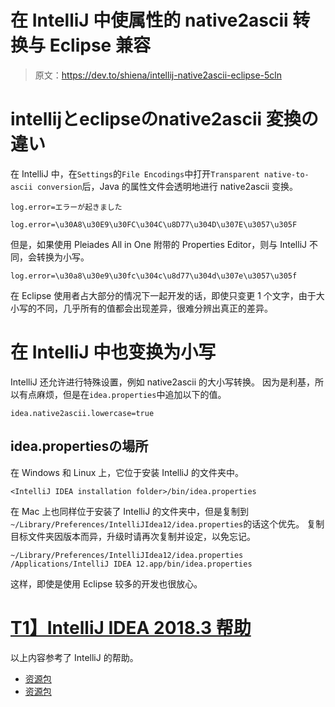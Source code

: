 # 在 IntelliJ 中使属性的 native2ascii 转换与 Eclipse 兼容

> 原文：<https://dev.to/shiena/intellij-native2ascii-eclipse-5cln>

# intellijとeclipseのnative2ascii 変換の違い

在 IntelliJ 中，在`Settings`的`File Encodings`中打开`Transparent native-to-ascii conversion`后，Java 的属性文件会透明地进行 native2ascii 变换。

```
log.error=エラーが起きました 
```

```
log.error=\u30A8\u30E9\u30FC\u304C\u8D77\u304D\u307E\u3057\u305F 
```

但是，如果使用 Pleiades All in One 附带的 Properties Editor，则与 IntelliJ 不同，会转换为小写。

```
log.error=\u30a8\u30e9\u30fc\u304c\u8d77\u304d\u307e\u3057\u305f 
```

在 Eclipse 使用者占大部分的情况下一起开发的话，即使只变更 1 个文字，由于大小写的不同，几乎所有的值都会出现差异，很难分辨出真正的差异。

# 在 IntelliJ 中也变换为小写

IntelliJ 还允许进行特殊设置，例如 native2ascii 的大小写转换。
因为是利基，所以有点麻烦，但是在`idea.properties`中追加以下的值。

```
idea.native2ascii.lowercase=true 
```

## idea.propertiesの場所

在 Windows 和 Linux 上，它位于安装 IntelliJ 的文件夹中。

```
<IntelliJ IDEA installation folder>/bin/idea.properties 
```

在 Mac 上也同样位于安装了 IntelliJ 的文件夹中，但是复制到
`~/Library/Preferences/IntelliJIdea12/idea.properties`的话这个优先。
复制目标文件夹因版本而异，升级时请再次复制并设定，以免忘记。

```
~/Library/Preferences/IntelliJIdea12/idea.properties
/Applications/IntelliJ IDEA 12.app/bin/idea.properties 
```

这样，即使是使用 Eclipse 较多的开发也很放心。

# [T1】IntelliJ IDEA 2018.3 帮助](#intellij-idea-20183-help)

以上内容参考了 IntelliJ 的帮助。

*   [资源包](https://www.jetbrains.com/help/idea/resource-bundle.html)
*   [资源包](https://pleiades.io/help/idea/resource-bundle.html)